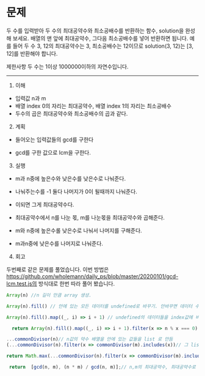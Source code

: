 # 문제

두 수를 입력받아 두 수의 최대공약수와 최소공배수를 반환하는 함수, solution을 완성해 보세요. 배열의 맨 앞에 최대공약수, 그다음 최소공배수를 넣어 반환하면 됩니다. 예를 들어 두 수 3, 12의 최대공약수는 3, 최소공배수는 12이므로 solution(3, 12)는 [3, 12]를 반환해야 합니다.

제한사항 두 수는 1이상 1000000이하의 자연수입니다.

---

1. 이해

- 입력값 n과 m
- 배열 index 0의 자리는 최대공약수, 배열 index 1의 자리는 최소공배수
- 두수의 곱은 최대공약수와 최소공배수의 곱과 같다.

2. 계획

- 들어오는 입력값들의 gcd를 구한다

- gcd를 구한 값으로 lcm을 구한다.

3. 실행

- m과 n중에 높은수와 낮은수를 낮은수로 나눠준다.

- 나눠주는수를 -1 둘다 나머지가 0이 될때까지 나눠준다.

- 이되면 그게 최대공약수다.

- 최대공약수에서 n를 나눈 몫, m를 나눈몫을 최대공약수와 곱해준다.

- m와 n중에 높은수롤 낮은수로 나눠서 나머지를 구해준다.

- m과n중에 낮은수를 나머지로 나눠준다.

4. 회고

두번째로 같은 문제를 풀었습니다. 이번 방법은 https://github.com/wholemann/daily_ps/blob/master/20200101/gcd-lcm.test.js의 방식대로 한번 따라 풀어 봤습니다.

```javascript
Array(n) //n 길이 만큼 array 생성.
```

```javascript
Array(n).fill() // 안에 있는 모든 데이터를 undefined로 바꾸기. 안바꾸면 데이터 수정등을 못한다.
```

``` javascript
Array(n).fill().map((_, i) => i + 1) // undefined의 데이터들을 index값에 비례하여 +1 한 값을 넣는다
```

``` javascript
  return Array(n).fill().map((_, i) => i + 1).filter(x => n % x === 0);// 1~...n값들 중에 n에서 나누면 0 인것들을 돌려준다. => 약수를 돌려준다.
```

```javascript
...commonDivisor(n)// n값의 약수 배열을 안에 있는 값들을 list 로 만듬
(...commonDivisor(n).filter(x => commonDivisor(m).includes(x))// 그 list에 있는 값들을 m의 약수 값들을 구한 배열에 있는 값들을 비교해서 같은 값들을 찾아준다.

return Math.max(...commonDivisor(n).filter(x => commonDivisor(m).includes(x)));//그 같은 값들의 값들중 제일 높은 값을 돌려준다.
```

```javascript
 return  [gcd(n, m), (n * m) / gcd(n, m)];// n,m의 최대공약수, 최대공약수로 구한 최소공배수를 돌려준다.
```

